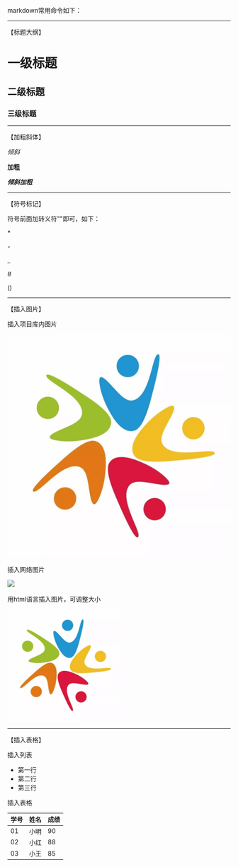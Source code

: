 markdown常用命令如下：
***
【标题大纲】

# 一级标题
## 二级标题
### 三级标题

***
【加粗斜体】

*倾斜*

**加粗**

***倾斜加粗***

***
【符号标记】

符号前面加转义符"\"即可，如下：

\*

\-

\_

\#

\()

***
【插入图片】

插入项目库内图片

![](/timg5.png)

插入网络图片

![](http://img0.iplant.cn/image61/b/1633320.jpg)

用html语言插入图片，可调整大小

<img src="https://github.com/Eksi123/Codebase/blob/main/timg5.png" width="50%">

***
【插入表格】

插入列表

- 第一行
- 第二行
- 第三行

插入表格

学号|姓名|成绩
-|-|-
01|小明|90
02|小红|88
03|小王|85

